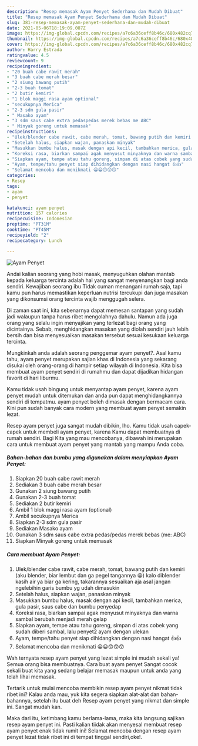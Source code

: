```yaml
---
description: "Resep memasak Ayam Penyet Sederhana dan Mudah Dibuat"
title: "Resep memasak Ayam Penyet Sederhana dan Mudah Dibuat"
slug: 381-resep-memasak-ayam-penyet-sederhana-dan-mudah-dibuat
date: 2021-05-06T18:19:09.087Z
image: https://img-global.cpcdn.com/recipes/a7c6a36ceff8b46c/680x482cq70/ayam-penyet-foto-resep-utama.jpg
thumbnail: https://img-global.cpcdn.com/recipes/a7c6a36ceff8b46c/680x482cq70/ayam-penyet-foto-resep-utama.jpg
cover: https://img-global.cpcdn.com/recipes/a7c6a36ceff8b46c/680x482cq70/ayam-penyet-foto-resep-utama.jpg
author: Harry Estrada
ratingvalue: 4.5
reviewcount: 9
recipeingredient:
- "20 buah cabe rawit merah"
- "3 buah cabe merah besar"
- "2 siung bawang putih"
- "2-3 buah tomat"
- "2 butir kemiri"
- "1 blok maggi rasa ayam optional"
- "secukupnya Merica"
- "2-3 sdm gula pasir"
- " Masako ayam"
- "3 sdm saus cabe extra pedaspedas merek bebas me ABC"
- " Minyak goreng untuk memasak"
recipeinstructions:
- "Ulek/blender cabe rawit, cabe merah, tomat, bawang putih dan kemiri (aku blender, biar lembut dan ga pegel tangannya 😀) kalo diblender kasih air ya biar ga kering, takarannya sesuaikan aja asal jangan ngelebihin garis bumbu yg udah dimasukin"
- "Setelah halus, siapkan wajan, panaskan minyak"
- "Masukkan bumbu halus, masak dengan api kecil, tambahkan merica, gula pasir, saus cabe dan bumbu penyedap"
- "Koreksi rasa, biarkan sampai agak menyusut minyaknya dan warna sambal berubah menjadi merah gelap"
- "Siapkan ayam, tempe atau tahu goreng, simpan di atas cobek yang sudah diberi sambal, lalu penyet2 ayam dengan ulekan"
- "Ayam, tempe/tahu penyet siap dihidangkan dengan nasi hangat 👍👍"
- "Selamat mencoba dan menikmati 😀😀😙😙😙"
categories:
- Resep
tags:
- ayam
- penyet

katakunci: ayam penyet 
nutrition: 157 calories
recipecuisine: Indonesian
preptime: "PT31M"
cooktime: "PT45M"
recipeyield: "2"
recipecategory: Lunch

---
```



![Ayam Penyet](https://img-global.cpcdn.com/recipes/a7c6a36ceff8b46c/680x482cq70/ayam-penyet-foto-resep-utama.jpg)

Andai kalian seorang yang hobi masak, menyuguhkan olahan mantab kepada keluarga tercinta adalah hal yang sangat menyenangkan bagi anda sendiri. Kewajiban seorang ibu Tidak cuman menangani rumah saja, tapi kamu pun harus memastikan keperluan nutrisi tercukupi dan juga masakan yang dikonsumsi orang tercinta wajib menggugah selera.

Di zaman  saat ini, kita sebenarnya dapat memesan santapan yang sudah jadi walaupun tanpa harus ribet mengolahnya dahulu. Namun ada juga orang yang selalu ingin menyajikan yang terlezat bagi orang yang dicintainya. Sebab, menghidangkan masakan yang diolah sendiri jauh lebih bersih dan bisa menyesuaikan masakan tersebut sesuai kesukaan keluarga tercinta. 



Mungkinkah anda adalah seorang penggemar ayam penyet?. Asal kamu tahu, ayam penyet merupakan sajian khas di Indonesia yang sekarang disukai oleh orang-orang di hampir setiap wilayah di Indonesia. Kita bisa membuat ayam penyet sendiri di rumahmu dan dapat dijadikan hidangan favorit di hari liburmu.

Kamu tidak usah bingung untuk menyantap ayam penyet, karena ayam penyet mudah untuk ditemukan dan anda pun dapat menghidangkannya sendiri di tempatmu. ayam penyet boleh dimasak dengan bermacam cara. Kini pun sudah banyak cara modern yang membuat ayam penyet semakin lezat.

Resep ayam penyet juga sangat mudah dibikin, lho. Kamu tidak usah capek-capek untuk membeli ayam penyet, karena Kamu dapat membuatnya di rumah sendiri. Bagi Kita yang mau mencobanya, dibawah ini merupakan cara untuk membuat ayam penyet yang mantab yang mampu Anda coba.

<!--inarticleads1-->

##### Bahan-bahan dan bumbu yang digunakan dalam menyiapkan Ayam Penyet:

1. Siapkan 20 buah cabe rawit merah
1. Sediakan 3 buah cabe merah besar
1. Gunakan 2 siung bawang putih
1. Gunakan 2-3 buah tomat
1. Sediakan 2 butir kemiri
1. Ambil 1 blok maggi rasa ayam (optional)
1. Ambil secukupnya Merica
1. Siapkan 2-3 sdm gula pasir
1. Sediakan  Masako ayam
1. Gunakan 3 sdm saus cabe extra pedas/pedas merek bebas (me: ABC)
1. Siapkan  Minyak goreng untuk memasak




<!--inarticleads2-->

##### Cara membuat Ayam Penyet:

1. Ulek/blender cabe rawit, cabe merah, tomat, bawang putih dan kemiri (aku blender, biar lembut dan ga pegel tangannya 😀) kalo diblender kasih air ya biar ga kering, takarannya sesuaikan aja asal jangan ngelebihin garis bumbu yg udah dimasukin
1. Setelah halus, siapkan wajan, panaskan minyak
1. Masukkan bumbu halus, masak dengan api kecil, tambahkan merica, gula pasir, saus cabe dan bumbu penyedap
1. Koreksi rasa, biarkan sampai agak menyusut minyaknya dan warna sambal berubah menjadi merah gelap
1. Siapkan ayam, tempe atau tahu goreng, simpan di atas cobek yang sudah diberi sambal, lalu penyet2 ayam dengan ulekan
1. Ayam, tempe/tahu penyet siap dihidangkan dengan nasi hangat 👍👍
1. Selamat mencoba dan menikmati 😀😀😙😙😙




Wah ternyata resep ayam penyet yang lezat simple ini mudah sekali ya! Semua orang bisa membuatnya. Cara buat ayam penyet Sangat cocok sekali buat kita yang sedang belajar memasak maupun untuk anda yang telah lihai memasak.

Tertarik untuk mulai mencoba membikin resep ayam penyet nikmat tidak ribet ini? Kalau anda mau, yuk kita segera siapkan alat-alat dan bahan-bahannya, setelah itu buat deh Resep ayam penyet yang nikmat dan simple ini. Sangat mudah kan. 

Maka dari itu, ketimbang kamu berlama-lama, maka kita langsung sajikan resep ayam penyet ini. Pasti kalian tiidak akan menyesal membuat resep ayam penyet enak tidak rumit ini! Selamat mencoba dengan resep ayam penyet lezat tidak ribet ini di tempat tinggal sendiri,oke!.

